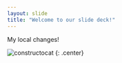 ```yaml
---
layout: slide
title: "Welcome to our slide deck!"
---
```


My local changes! 

![constructocat](https://octodex.github.com/images/constructocat2.jpg)
{: .center}
